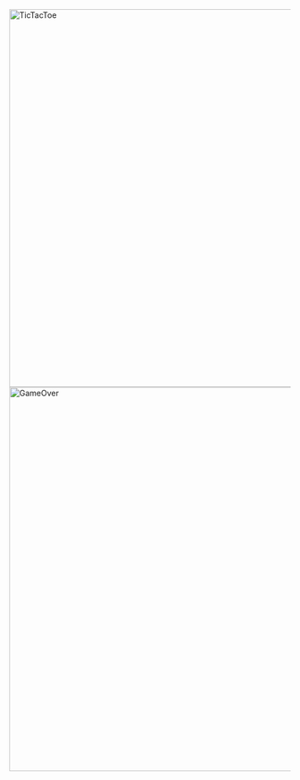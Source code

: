 <img width="676" alt="TicTacToe" src="https://github.com/vibhuteneha/Tic-Tac-Toe/assets/11989610/2f52ef4a-29bb-430d-aeb6-5c41d900034c">
<img width="687" alt="GameOver" src="https://github.com/vibhuteneha/Tic-Tac-Toe/assets/11989610/0a904d6e-4fe6-46cf-bcf1-4ba1ea8187f0">

